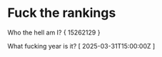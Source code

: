# Fuck the rankings

Who the hell am I?
{ 15262129 }

What fucking year is it?
[ 2025-03-31T15:00:00Z ]
